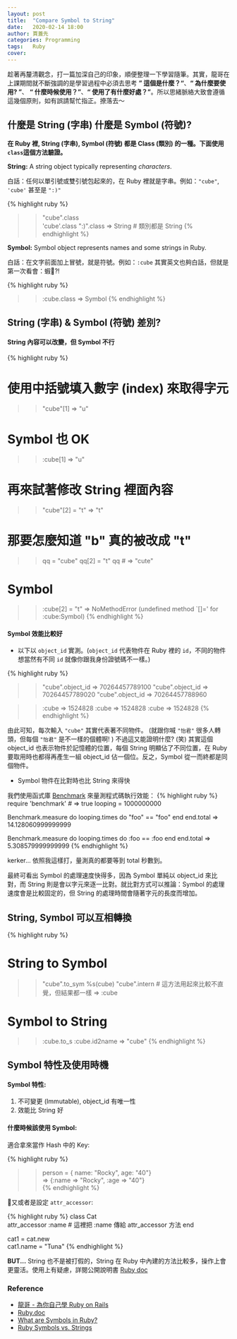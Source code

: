 ```yaml
---
layout: post
title:  "Compare Symbol to String"
date:   2020-02-14 18:00
author: 賈蓋先
categories: Programming  
tags:	Ruby
cover: 
---
```


趁著再釐清觀念，打一篇加深自己的印象，順便整理一下學習隨筆。其實，龍哥在上課期間就不斷強調的是學習過程中必須去思考 **” 這個是什麼？“**、**“ 為什麼要使用? ”**、 **“ 什麼時候使用？”**、**“ 使用了有什麼好處？”**。所以思緒脈絡大致會遵循這幾個原則，如有誤請幫忙指正。撩落去～

## 什麼是 String (字串) 什麼是 Symbol (符號)?
**在 Ruby 裡, String (字串), Symbol (符號) 都是 Class (類別) 的一種。下面使用`class`這個方法驗證。**

**String:** A string object typically representing *characters*.

白話：任何以單引號或雙引號包起來的，在 Ruby 裡就是字串。例如：`"cube"`, `'cube'` 甚至是 `":)"` 

{% highlight ruby %}
>> "cube".class  
>>'cube'.class
>> ":)".class
=> String    # 類別都是 String 
{% endhighlight %}

**Symbol:** Symbol object represents names and some strings in Ruby. 

白話：在文字前面加上冒號，就是符號。例如：`:cube` 其實英文也夠白話，但就是第一次看會：蝦?! 

{% highlight ruby %}
>> :cube.class
=> Symbol 
{% endhighlight %}

## String (字串) & Symbol (符號) 差別?

#### String 內容可以改變，但 Symbol 不行 
{% highlight ruby %}
# 使用中括號填入數字 (index) 來取得字元
>> "cube"[1]
=> "u"
# Symbol 也 OK
>> :cube[1]
=> "u"

# 再來試著修改 String 裡面內容
>> "cube"[2] = "t"
=> "t"
# 那要怎麼知道 "b" 真的被改成 "t" 
>> qq = "cube"
>> qq[2] = "t"
>> qq  # => "cute" 
# Symbol 
>> :cube[2] = "t"
=> NoMethodError (undefined method `[]=' for :cube:Symbol)
{% endhighlight %}

#### Symbol 效能比較好
- 以下以 `object_id` 實測。(`object_id` 代表物件在 Ruby 裡的 `id`，不同的物件想當然有不同 `id` 就像你跟我身份證號碼不一樣。)

{% highlight ruby %}
>>"cube".object_id
=> 70264457789100
>>"cube".object_id
=> 70264457789020
>>"cube".object_id
=> 70264457788960

>> :cube
=> 1524828
>> :cube
=> 1524828
>> :cube
=> 1524828
{% endhighlight %}

由此可知，每次輸入 `"cube"` 其實代表著不同物件。 (就跟你喊 `"怡君"` 很多人轉頭，但每個 `"怡君"` 是不一樣的個體啊! ) 不過這又能證明什麼? (笑) 其實這個 object_id 也表示物件於記憶體的位置，每個 String 明顯佔了不同位置，在 Ruby 要取用時也都得再產生一組 object_id 佔一個位。反之，Symbol 從一而終都是同個物件。

- Symbol 物件在比對時也比 String 來得快 

我們使用函式庫 [Benchmark] 來量測程式碼執行效能：
{% highlight ruby %}
require 'benchmark'  # => true
looping = 1000000000 

Benchmark.measure do 
  looping.times do 
    "foo" == "foo"
  end
end.total 
=> 14.128060999999999  

Benchmark.measure do 
  looping.times do 
    :foo == :foo
  end
end.total
=> 5.308579999999999
{% endhighlight %}

kerker... 依照我這樣打，量測真的都要等到 total 秒數到。

最終可看出 Symbol 的處理速度快得多，因為 Symbol 單純以 object_id 來比對，而 String 則是會以字元來逐一比對。就比對方式可以推論：Symbol 的處理速度會是比較固定的，但 String 的處理時間會隨著字元的長度而增加。

## String, Symbol 可以互相轉換 

{% highlight ruby %}
# String to Symbol 
>> "cube".to_sym 
>> %s(cube) 
>> "cube".intern # 這方法用起來比較不直覺，但結果都一樣
=> :cube

# Symbol to String 
>> :cube.to_s 
>> :cube.id2name 
=> "cube"
{% endhighlight %}

## Symbol 特性及使用時機
#### Symbol 特性:
1. 不可變更 (Immutable), object_id 有唯一性
2. 效能比 String 好

#### 什麼時候該使用 Symbol:
適合拿來當作 Hash 中的 Key: 

{% highlight ruby %}
>> person = { name: "Rocky", age: "40"}  
=> {:name => "Rocky", :age => "40"}  
{% endhighlight %}

又或者是設定 `attr_accessor`:

{% highlight ruby %}
class Cat  
attr_accessor :name  # 這裡把 :name 傳給 attr_accessor 方法
end

cat1 = cat.new  
cat1.name = "Tuna"
{% endhighlight %}

**BUT...** String 也不是被打假的，String 在 Ruby 中內建的方法比較多，操作上會更靈活。使用上有疑慮，詳閱公開說明書 [Ruby doc][Ruby.doc]


### Reference 
- [龍哥 - 為你自己學 Ruby on Rails][Longer]
- [Ruby.doc]
- [What are Symbols in Ruby?][PHILIP BROWN]
- [Ruby Symbols vs. Strings][Lindsay Criswell]



[Benchmark]: https://ruby-doc.org/stdlib-1.9.3/libdoc/benchmark/rdoc/Benchmark.html 
[Ruby.doc]: https://ruby-doc.org
[Longer]: https://railsbook.tw/chapters/06-ruby-basic-2.html#symbol_class
[Lindsay Criswell]:https://medium.com/@lcriswell/ruby-symbols-vs-strings-248842529fd9
[PHILIP BROWN]: https://culttt.com/2015/04/22/what-are-symbols-in-ruby/